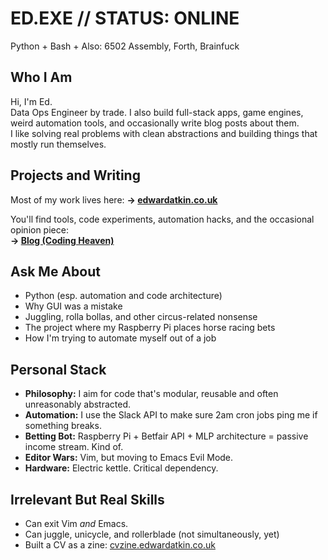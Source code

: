 # ED.EXE // STATUS: ONLINE

Python + Bash + Also: 6502 Assembly, Forth, Brainfuck

## Who I Am

Hi, I'm Ed.  
Data Ops Engineer by trade. I also build full-stack apps, game engines, weird automation tools, and occasionally write blog posts about them.  
I like solving real problems with clean abstractions and building things that mostly run themselves.

## Projects and Writing

Most of my work lives here:
**→ [edwardatkin.co.uk](https://www.edwardatkin.co.uk)**

You'll find tools, code experiments, automation hacks, and the occasional opinion piece:  
**→ [Blog (Coding Heaven)](https://edwardatkin.co.uk/?collection=coding_heaven)**

## Ask Me About

- Python (esp. automation and code architecture)
- Why GUI was a mistake
- Juggling, rolla bollas, and other circus-related nonsense
- The project where my Raspberry Pi places horse racing bets
- How I'm trying to automate myself out of a job

## Personal Stack

- **Philosophy:** I aim for code that's modular, reusable and often unreasonably abstracted.
- **Automation:** I use the Slack API to make sure 2am cron jobs ping me if something breaks.
- **Betting Bot:** Raspberry Pi + Betfair API + MLP architecture = passive income stream. Kind of.
- **Editor Wars:** Vim, but moving to Emacs Evil Mode.
- **Hardware:** Electric kettle. Critical dependency.

## Irrelevant But Real Skills

- Can exit Vim _and_ Emacs.
- Can juggle, unicycle, and rollerblade (not simultaneously, yet)
- Built a CV as a zine: [cvzine.edwardatkin.co.uk](https://zines.edwardatkin.co.uk/viewer/cvzine)

